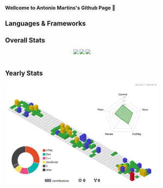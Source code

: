 ### Wellcome to Antonio Martins's Github Page 📄
<!--
**AntonioAEMartins/AntonioAEMartins** is a ✨ _special_ ✨ repository because its `README.md` (this file) appears on your GitHub profile.

Here are some ideas to get you started:

- 🔭 I’m currently working on ...
- 🌱 I’m currently learning ...
- 👯 I’m looking to collaborate on ...
- 🤔 I’m looking for help with ...
- 💬 Ask me about ...
- 📫 How to reach me: ...
- 😄 Pronouns: ...
- ⚡ Fun fact: ...
-->

## Languages & Frameworks

## Overall Stats

<p align="center">
  <img height="50%" width="auto" src ="https://github-readme-stats.vercel.app/api?username=AntonioAEMartins&show_icons=true&count_private=true&theme=ocean_dark&hide_border=true&hide=issues,contribs&bg_color=00000000">
  <img height="50%" width="auto" src ="https://github-readme-stats.vercel.app/api/top-langs/?username=AntonioAEMartins&layout=compact&hide_border=true&theme=ocean_dark&bg_color=00000000&langs_count=6&hide=jupyter%20notebook,tex,css,php&exclude_repo=Pacman-AI">
  <img src ="https://github-readme-streak-stats.herokuapp.com?user=AntonioAEMartins&theme=ocean_dark&hide_border=true&background=FFFFFF00">
  <br>
  <br>
</p>

## Yearly Stats

![](./profile-3d-contrib/profile-gitblock.svg)
